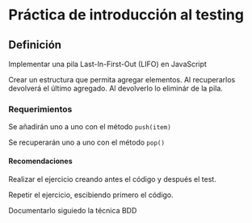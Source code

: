 # Práctica de introducción al testing

## Definición

Implementar una pila Last-In-First-Out (LIFO) en JavaScript

Crear un estructura que permita agregar elementos. Al recuperarlos devolverá el último agregado. Al devolverlo lo eliminár de la pila.

### Requerimientos

Se añadirán uno a uno con el método `push(item)`

Se recuperarán uno a uno con el método `pop()`

#### Recomendaciones

Realizar el ejercicio creando antes el código y después el test.

Repetir el ejercicio, escibiendo primero el código.

Documentarlo siguiedo la técnica BDD




